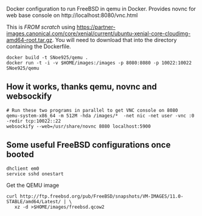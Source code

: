 Docker configuration to run FreeBSD in qemu in Docker.  Provides novnc for web base console on http://localhost:8080/vnc.html

This is *FROM scratch* using https://partner-images.canonical.com/core/xenial/current/ubuntu-xenial-core-cloudimg-amd64-root.tar.gz. You will need to download that into the directory containing the Dockerfile.

```
docker build -t SNoe925/qemu .
docker run -t -i -v $HOME/images:/images -p 8080:8080 -p 10022:10022 SNoe925/qemu
```
## How it works, thanks qemu, novnc and websockify

```
# Run these two programs in parallel to get VNC console on 8080
qemu-system-x86_64 -m 512M -hda /images/*  -net nic -net user -vnc :0 -redir tcp:10022::22
websockify --web=/usr/share/novnc 8080 localhost:5900
```
## Some useful FreeBSD configurations once booted

```
dhclient em0
service sshd onestart
```

Get the QEMU image 

```
curl http://ftp.freebsd.org/pub/FreeBSD/snapshots/VM-IMAGES/11.0-STABLE/amd64/Latest/ | \
   xz -d >$HOME/images/freebsd.qcow2
```
